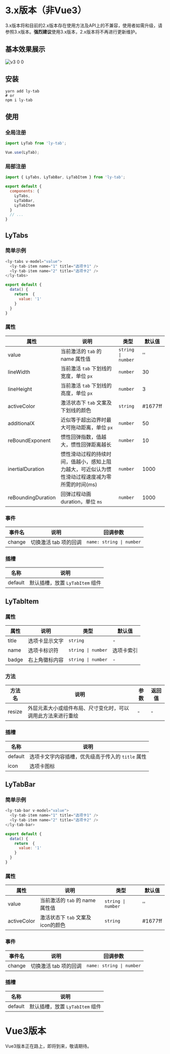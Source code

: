 # 3.x版本（非Vue3）

3.x版本将和目前的2.x版本存在使用方法及API上的不兼容，使用者如需升级，请参照3.x版本。**强烈建议**使用3.x版本，2.x版本将不再进行更新维护。

## 基本效果展示

![v3 0 0](https://user-images.githubusercontent.com/32835712/166098427-fef7c973-00aa-4a3a-82a5-41ce74dbe62f.gif)

## 安装

```shell
yarn add ly-tab
# or
npm i ly-tab
```
## 使用

### 全局注册

```js
import LyTab from 'ly-tab';

Vue.use(LyTab);
```

### 局部注册

```js
import { LyTabs, LyTabBar, LyTabItem } from 'ly-tab';

export default {
  components: {
    LyTabs,
    LyTabBar,
    LyTabItem
  }
  // ...
}
```

## LyTabs

### 简单示例

```javascript
<ly-tabs v-model="value">
  <ly-tab-item name="1" title="选项卡1" />
  <ly-tab-item name="2" title="选项卡2" />
</ly-tabs>
```

```javascript
export default {
  data() {
    return  {
      value: '1'
    }
  }
}
```

### 属性

| 属性 | 说明 | 类型 | 默认值 |
| ---- | -----|---|----|
| value | 当前激活的 `tab` 的 name 属性值 | `string \| number` | '' |
| lineWidth | 当前激活 `tab` 下划线的宽度，单位 `px` | `number` | 30 |
| lineHeight | 当前激活 `tab` 下划线的高度，单位 `px` | `number` | 3 |
| activeColor | 激活状态下 `tab` 文案及下划线的颜色 | `string` | #1677ff |
| additionalX | 近似等于超出边界时最大可拖动距离，单位 `px` | `number` | 50 |
| reBoundExponent | 惯性回弹指数，值越大，惯性回弹距离越长 | `number` | 10 |
| inertialDuration | 惯性滑动过程的持续时间，值越小，感知上阻力越大，可近似认为惯性滑动过程速度减为零所需的时间(ms) | `number` | 1000 |
| reBoundingDuration | 回弹过程动画duration，单位 `ms` | `number` | 1000 |

### 事件

| 事件名 | 说明 | 回调参数 |
| ----- | ---- | ----- |
| change | 切换激活 tab 项的回调 | `name: string \| number` |

### 插槽

| 名称 | 说明 |
| --- | ---- |
| default | 默认插槽，放置 `LyTabItem` 组件 |

## LyTabItem

### 属性

| 属性 | 说明 | 类型 | 默认值 |
| ---- | -----|---|----|
| title | 选项卡显示文字 | `string` | - |
| name | 选项卡标识符 | `string \| number` | 选项卡索引 |
| badge | 右上角徽标内容 | `string \| number` | - |

### 方法

| 方法名 | 说明 | 参数 | 返回值 |
| ----- | ---- | ---- | ---- |
| resize | 外层元素大小或组件布局、尺寸变化时，可以调用此方法来进行重绘 | - | - |

### 插槽

| 名称 | 说明 |
| --- | ---- |
| default | 选项卡文字内容插槽，优先级高于传入的 `title` 属性 |
| icon | 选项卡图标 |

## LyTabBar

### 简单示例

```javascript
<ly-tab-bar v-model="value">
  <ly-tab-item name="1" title="选项卡1" />
  <ly-tab-item name="2" title="选项卡2" />
</ly-tab-bar>
```

```javascript
export default {
  data() {
    return  {
      value: '1'
    }
  }
}
```

### 属性

| 属性 | 说明 | 类型 | 默认值 |
| ---- | -----|---|----|
| value | 当前激活的 `tab` 的 name 属性值 | `string \| number` | '' |
| activeColor | 激活状态下 `tab` 文案及icon的颜色 | `string` | #1677ff |

### 事件

| 事件名 | 说明 | 回调参数 |
| ----- | ---- | ----- |
| change | 切换激活 tab 项的回调 | `name: string \| number` |

### 插槽

| 名称 | 说明 |
| --- | ---- |
| default | 默认插槽，放置 `LyTabItem` 组件 |

# Vue3版本

Vue3版本正在路上，即将到来，敬请期待。
